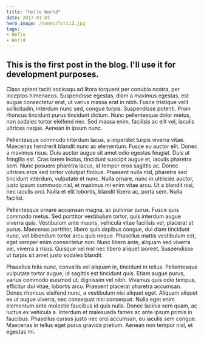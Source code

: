 ```yaml
---
title: "Hello World"
date: 2017-01-07
hero_image: /homes/torii2.jpg
tags:
- Hello
- World
---
```

This is the first post in the blog. I'll use it for development purposes.
---
Class aptent taciti sociosqu ad litora torquent per conubia nostra, per inceptos himenaeos. Suspendisse egestas, diam a maximus egestas, est augue consectetur erat, ut varius massa erat in nibh. Fusce tristique velit sollicitudin, interdum nunc sed, congue turpis. Suspendisse potenti. Proin rhoncus tincidunt purus tincidunt dictum. Nunc pellentesque dolor metus, non sodales tortor eleifend nec. Sed massa enim, facilisis ac elit vel, iaculis ultrices neque. Aenean in ipsum nunc.

Pellentesque commodo interdum lacus, a imperdiet turpis viverra vitae. Maecenas hendrerit blandit nunc ac elementum. Fusce eu auctor elit. Donec a maximus risus. Duis auctor augue sit amet odio egestas feugiat. Duis at fringilla est. Cras lorem lectus, tincidunt suscipit augue et, iaculis pharetra sem. Nunc posuere pharetra lacus, id tempor eros sagittis ac. Donec ultrices eros sed tortor volutpat finibus. Praesent nulla nisl, pharetra sed tincidunt interdum, vulputate et nunc. Nulla ornare, nunc in ultricies auctor, justo ipsum commodo nisl, et maximus mi enim vitae arcu. Ut a blandit nisi, nec iaculis orci. Nulla et elit lobortis, blandit libero ac, porta sem. Nulla facilisi.

Pellentesque ornare accumsan magna, ac pulvinar purus. Fusce quis commodo metus. Sed porttitor vestibulum tortor, quis interdum augue viverra quis. Vestibulum ante mauris, vehicula vitae facilisis vel, placerat at purus. Maecenas porttitor, libero quis dapibus congue, dui diam tincidunt nunc, vel bibendum tortor arcu quis neque. Phasellus mattis vestibulum est, eget semper enim consectetur non. Nunc libero ante, aliquam sed viverra vel, viverra a risus. Quisque vel nisl nec libero aliquet laoreet. Suspendisse ut turpis sit amet justo sodales blandit.

Phasellus felis nunc, convallis vel aliquam in, tincidunt in tellus. Pellentesque vulputate tortor augue, id sagittis est tincidunt quis. Etiam augue purus, varius commodo euismod ut, dignissim vel nibh. Vivamus quis odio tempus, efficitur dui vitae, lobortis arcu. Praesent placerat pharetra accumsan. Donec rhoncus eleifend nunc, a vestibulum nisi aliquet eget. Aliquam aliquet ex ut augue viverra, nec consequat nisi consequat. Nulla eget enim elementum ante molestie faucibus id quis nulla. Donec lacinia sem quam, ac luctus ex vehicula a. Interdum et malesuada fames ac ante ipsum primis in faucibus. Phasellus cursus justo nec orci accumsan, eu iaculis sem congue. Maecenas in tellus eget purus gravida pretium. Aenean non tempor nisl, et egestas mi. 
